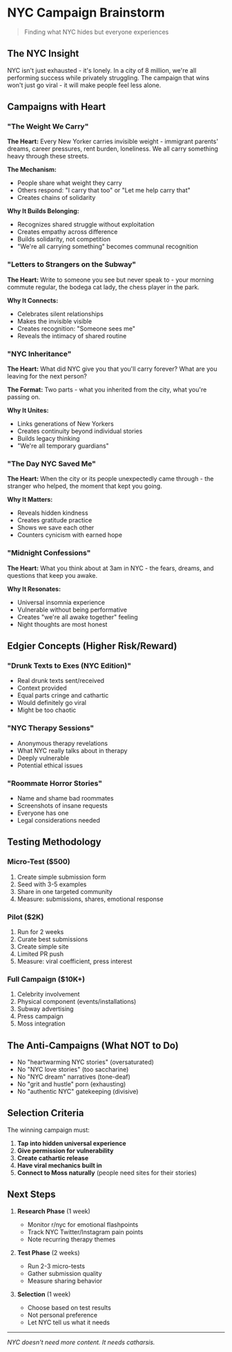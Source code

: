 # NYC Campaign Brainstorm

> Finding what NYC hides but everyone experiences

## The NYC Insight

NYC isn't just exhausted - it's lonely. In a city of 8 million, we're all performing success while privately struggling. The campaign that wins won't just go viral - it will make people feel less alone.

## Campaigns with Heart

### "The Weight We Carry"
**The Heart:** Every New Yorker carries invisible weight - immigrant parents' dreams, career pressures, rent burden, loneliness. We all carry something heavy through these streets.

**The Mechanism:**
- People share what weight they carry
- Others respond: "I carry that too" or "Let me help carry that"
- Creates chains of solidarity

**Why It Builds Belonging:**
- Recognizes shared struggle without exploitation
- Creates empathy across difference  
- Builds solidarity, not competition
- "We're all carrying something" becomes communal recognition

### "Letters to Strangers on the Subway"
**The Heart:** Write to someone you see but never speak to - your morning commute regular, the bodega cat lady, the chess player in the park.

**Why It Connects:**
- Celebrates silent relationships
- Makes the invisible visible
- Creates recognition: "Someone sees me"
- Reveals the intimacy of shared routine

### "NYC Inheritance"
**The Heart:** What did NYC give you that you'll carry forever? What are you leaving for the next person?

**The Format:** Two parts - what you inherited from the city, what you're passing on.

**Why It Unites:**
- Links generations of New Yorkers
- Creates continuity beyond individual stories
- Builds legacy thinking
- "We're all temporary guardians"

### "The Day NYC Saved Me"
**The Heart:** When the city or its people unexpectedly came through - the stranger who helped, the moment that kept you going.

**Why It Matters:**
- Reveals hidden kindness
- Creates gratitude practice
- Shows we save each other
- Counters cynicism with earned hope

### "Midnight Confessions"
**The Heart:** What you think about at 3am in NYC - the fears, dreams, and questions that keep you awake.

**Why It Resonates:**
- Universal insomnia experience
- Vulnerable without being performative
- Creates "we're all awake together" feeling
- Night thoughts are most honest

## Edgier Concepts (Higher Risk/Reward)

### "Drunk Texts to Exes (NYC Edition)"
- Real drunk texts sent/received
- Context provided
- Equal parts cringe and cathartic
- Would definitely go viral
- Might be too chaotic

### "NYC Therapy Sessions"
- Anonymous therapy revelations
- What NYC really talks about in therapy
- Deeply vulnerable
- Potential ethical issues

### "Roommate Horror Stories"
- Name and shame bad roommates
- Screenshots of insane requests
- Everyone has one
- Legal considerations needed

## Testing Methodology

### Micro-Test ($500)
1. Create simple submission form
2. Seed with 3-5 examples
3. Share in one targeted community
4. Measure: submissions, shares, emotional response

### Pilot ($2K)
1. Run for 2 weeks
2. Curate best submissions
3. Create simple site
4. Limited PR push
5. Measure: viral coefficient, press interest

### Full Campaign ($10K+)
1. Celebrity involvement
2. Physical component (events/installations)
3. Subway advertising
4. Press campaign
5. Moss integration

## The Anti-Campaigns (What NOT to Do)

- No "heartwarming NYC stories" (oversaturated)
- No "NYC love stories" (too saccharine)
- No "NYC dream" narratives (tone-deaf)
- No "grit and hustle" porn (exhausting)
- No "authentic NYC" gatekeeping (divisive)

## Selection Criteria

The winning campaign must:
1. **Tap into hidden universal experience**
2. **Give permission for vulnerability**
3. **Create cathartic release**
4. **Have viral mechanics built in**
5. **Connect to Moss naturally** (people need sites for their stories)

## Next Steps

1. **Research Phase** (1 week)
   - Monitor r/nyc for emotional flashpoints
   - Track NYC Twitter/Instagram pain points
   - Note recurring therapy themes

2. **Test Phase** (2 weeks)
   - Run 2-3 micro-tests
   - Gather submission quality
   - Measure sharing behavior

3. **Selection** (1 week)
   - Choose based on test results
   - Not personal preference
   - Let NYC tell us what it needs

---

*NYC doesn't need more content. It needs catharsis.*